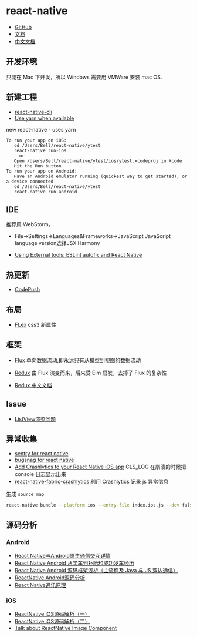 # react-native

* [GitHub](https://github.com/facebook/react-native)
* [文档](http://facebook.github.io/react-native/docs/getting-started.html)
* [中文文档](http://reactnative.cn/)

## 开发环境

只能在 Mac 下开发，所以 Windows 需要用 VMWare 安装 mac OS.

## 新建工程

* [react-native-cli](https://github.com/facebook/react-native/tree/master/react-native-cli)
* [Use yarn when available](https://github.com/facebook/react-native/pull/10626)

new react-native - uses yarn

```shell
To run your app on iOS:
   cd /Users/Bell/react-native/ytest
   react-native run-ios
   - or -
   Open /Users/Bell/react-native/ytest/ios/ytest.xcodeproj in Xcode
   Hit the Run button
To run your app on Android:
   Have an Android emulator running (quickest way to get started), or a device connected
   cd /Users/Bell/react-native/ytest
   react-native run-android
```

## IDE

推荐用 WebStorm。

* File->Settings->Languages&Frameworks->JavaScript
JavaScript language version选择JSX Harmony

* [Using External tools: ESLint autofix and React Native](https://blog.jetbrains.com/webstorm/2016/08/using-external-tools/)

## 热更新

* [CodePush](https://microsoft.github.io/code-push/)

## 布局

* [FLex](http://www.ruanyifeng.com/blog/2015/07/flex-grammar.html) css3 新属性

## 框架

* [Flux](https://facebook.github.io/flux/) 单向数据流动,即永远只有从模型到视图的数据流动
* [Redux](https://github.com/reactjs/redux) 由 Flux 演变而来，后来受 Elm 启发，去掉了 Flux 的复杂性

* [Redux 中文文档](http://cn.redux.js.org/)

## Issue

* [ListView渲染问题](https://github.com/facebook/react-native/issues/499)

## 异常收集

* [sentry for react native](https://docs.sentry.io/clients/react-native/)
* [bugsnag for react native](https://blog.bugsnag.com/bugsnag-react-native/)
* [Add Crashlytics to your React Native iOS app](https://medium.com/delivery-com-engineering/add-crashlytics-to-your-react-native-ios-app-69a983a9062a) CLS_LOG 在崩溃的时候把 console 日志显示出来
* [react-native-fabric-crashlytics](https://github.com/mikelambert/react-native-fabric-crashlytics) 利用 Crashlytics 记录 js 异常信息

生成 `source map`

```sh
react-native bundle --platform ios --entry-file index.ios.js --dev false --bundle-output ./ios/main.jsbundle --assets-dest ./ios --sourcemap-output ./ios/sourcemap.js
```

## 源码分析

### Android

* [React Native与Android原生通信交互详情 ](http://www.lcode.org/react-native-android/)
* [React Native Android 从学车到补胎和成功发车经历 ](http://blog.csdn.net/yanbober/article/details/53071792)
* [React Native Android 源码框架浅析（主流程及 Java 与 JS 双边通信） ](http://blog.csdn.net/yanbober/article/details/53157456)
* [ReactNative Android源码分析](http://www.jianshu.com/p/02be425d7b13)
* [React Native通讯原理](http://www.jianshu.com/p/17d6f6c57a5c)

### iOS

* [ReactNative iOS源码解析（一） ](http://awhisper.github.io/2016/06/24/ReactNative%E6%B5%81%E7%A8%8B%E6%BA%90%E7%A0%81%E5%88%86%E6%9E%90/)
* [ReactNative iOS源码解析（二） ](http://awhisper.github.io/2016/07/02/ReactNative%E6%BA%90%E7%A0%81%E5%88%86%E6%9E%902/)
* [Talk about ReactNative Image Component ](http://awhisper.github.io/2016/07/17/Talk-about-ReactNative-Image-Component/)
